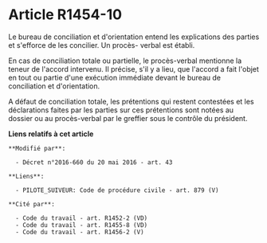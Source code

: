 # Article R1454-10

Le bureau de conciliation et d'orientation entend les explications des parties et s'efforce de les concilier. Un procès-
verbal est établi.

En cas de conciliation totale ou partielle, le procès-verbal mentionne la teneur de l'accord intervenu. Il précise, s'il y a
lieu, que l'accord a fait l'objet en tout ou partie d'une exécution immédiate devant le bureau de conciliation et
d'orientation.

A défaut de conciliation totale, les prétentions qui restent contestées et les déclarations faites par les parties sur ces
prétentions sont notées au dossier ou au procès-verbal par le greffier sous le contrôle du président.

**Liens relatifs à cet article**

	**Modifié par**:

	  - Décret n°2016-660 du 20 mai 2016 - art. 43

	**Liens**:

	  - PILOTE_SUIVEUR: Code de procédure civile - art. 879 (V)

	**Cité par**:

	  - Code du travail - art. R1452-2 (VD)
	  - Code du travail - art. R1455-8 (VD)
	  - Code du travail - art. R1456-2 (V)
